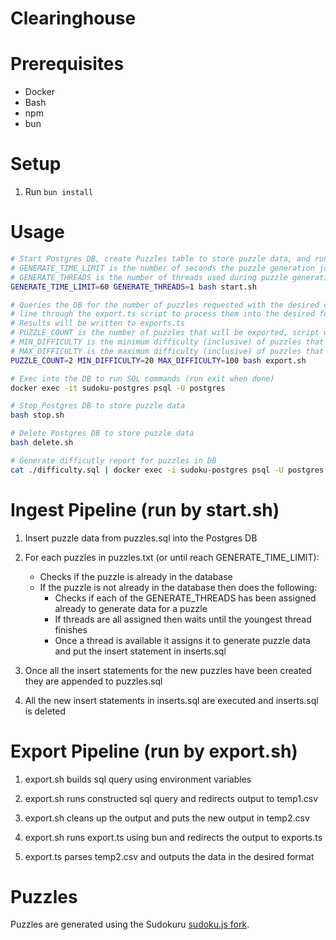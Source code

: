 # Clearinghouse

# Prerequisites

* Docker
* Bash
* npm
* bun

# Setup

1. Run `bun install`

# Usage

```bash
# Start Postgres DB, create Puzzles table to store puzzle data, and run ingest pipeline to load puzzle data
# GENERATE_TIME_LIMIT is the number of seconds the puzzle generation jobs can run before they wind down, defaults to 60
# GENERATE_THREADS is the number of threads used during puzzle generation (in addition to main thread), defaults to 1
GENERATE_TIME_LIMIT=60 GENERATE_THREADS=1 bash start.sh

# Queries the DB for the number of puzzles requested with the desired difficulty values and then runs each
# line through the export.ts script to process them into the desired format used by Sudokuru Frontend
# Results will be written to exports.ts
# PUZZLE_COUNT is the number of puzzles that will be exported, script will fail if not enough puzzles in DB
# MIN_DIFFICULTY is the minimum difficulty (inclusive) of puzzles that will be considered for export
# MAX_DIFFICULTY is the maximum difficulty (inclusive) of puzzles that will be considered for export
PUZZLE_COUNT=2 MIN_DIFFICULTY=20 MAX_DIFFICULTY=100 bash export.sh

# Exec into the DB to run SQL commands (run exit when done)
docker exec -it sudoku-postgres psql -U postgres

# Stop Postgres DB to store puzzle data
bash stop.sh

# Delete Postgres DB to store puzzle data
bash delete.sh

# Generate difficutly report for puzzles in DB
cat ./difficulty.sql | docker exec -i sudoku-postgres psql -U postgres -d postgres > DifficultyReport.txt
```

# Ingest Pipeline (run by start.sh)

1. Insert puzzle data from puzzles.sql into the Postgres DB

2. For each puzzles in puzzles.txt (or until reach GENERATE_TIME_LIMIT):
	* Checks if the puzzle is already in the database
	* If the puzzle is not already in the database then does the following:
		* Checks if each of the GENERATE_THREADS has been assigned already to generate data for a puzzle
		* If threads are all assigned then waits until the youngest thread finishes
		* Once a thread is available it assigns it to generate puzzle data and put the insert statement in inserts.sql

3. Once all the insert statements for the new puzzles have been created they are appended to puzzles.sql

4. All the new insert statements in inserts.sql are executed and inserts.sql is deleted

# Export Pipeline (run by export.sh)

1. export.sh builds sql query using environment variables 

2. export.sh runs constructed sql query and redirects output to temp1.csv

3. export.sh cleans up the output and puts the new output in temp2.csv

4. export.sh runs export.ts using bun and redirects the output to exports.ts

5. export.ts parses temp2.csv and outputs the data in the desired format

# Puzzles

Puzzles are generated using the Sudokuru [sudoku.js fork](https://github.com/Sudokuru/sudoku.js).